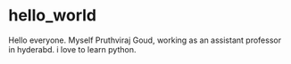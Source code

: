 # hello_world
Hello everyone.
Myself Pruthviraj Goud, working as an assistant professor in hyderabd. i love to learn python.
